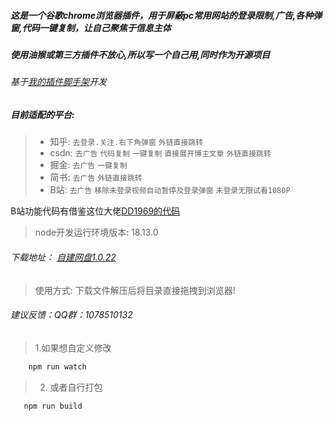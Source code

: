 <!--
 * @Date: 2023-03-27 11:36:17
 * @LastEditors: xzz
 * @LastEditTime: 2023-04-15 14:49:06
-->

#####  这是一个谷歌chrome浏览器插件，用于屏蔽pc常用网站的登录限制,广告,各种弹窗,代码一键复制，让自己聚焦于信息主体

#####  使用油猴或第三方插件不放心,所以写一个自己用,同时作为开源项目

######  基于[我的插件脚手架](https://github.com/xzz2021/crx-cli)开发


##### 目前适配的平台:

> * 知乎: `去登录.关注.右下角弹窗` `外链直接跳转`
> * csdn: `去广告` `代码复制` `一键复制` `直接展开博主文章` `外链直接跳转`
> * 掘金: `去广告` `一键复制`
> * 简书: `去广告`  `外链直接跳转`
> * B站: `去广告`  `移除未登录视频自动暂停及登录弹窗` `未登录无限试看1080P`

B站功能代码有借鉴这位大佬[DD1969的代码](https://greasyfork.org/zh-CN/scripts/467511-bilibili-%E5%9C%A8%E6%9C%AA%E7%99%BB%E5%BD%95%E7%9A%84%E6%83%85%E5%86%B5%E4%B8%8B%E8%87%AA%E5%8A%A8%E5%B9%B6%E6%97%A0%E9%99%90%E8%AF%95%E7%94%A8%E6%9C%80%E9%AB%98%E7%94%BB%E8%B4%A8)

> node开发运行环境版本: 18.13.0

###### 下载地址： [自建网盘1.0.22](http://xzz2022.top:2023/share/srT9spq2)

> 使用方式: 下载文件解压后将目录直接拖拽到浏览器!

###### 建议反馈：QQ群：1078510132


> 1.如果想自定义修改
````js
    npm run watch
````
> 2. 或者自行打包
````js
   npm run build
````